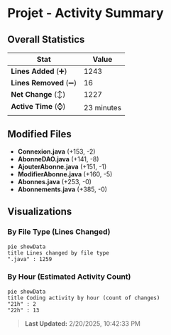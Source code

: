 # Projet - Activity Summary 

## Overall Statistics

| Stat                   | Value                                                             |
| ---------------------- | ----------------------------------------------------------------- |
| **Lines Added** (➕)   | 1243                                          |
| **Lines Removed** (➖) | 16                                        |
| **Net Change** (↕)    | 1227                |
| **Active Time** (⌚)   | 23 minutes |


## Modified Files
- **Connexion.java** (+153, -2)
- **AbonneDAO.java** (+141, -8)
- **AjouterAbonne.java** (+151, -1)
- **ModifierAbonne.java** (+160, -5)
- **Abonnes.java** (+253, -0)
- **Abonnements.java** (+385, -0)

## Visualizations

### By File Type (Lines Changed)

```mermaid
pie showData
title Lines changed by file type
".java" : 1259
```

### By Hour (Estimated Activity Count)

```mermaid
pie showData
title Coding activity by hour (count of changes)
"21h" : 2
"22h" : 13
```


> **Last Updated:** 2/20/2025, 10:42:33 PM